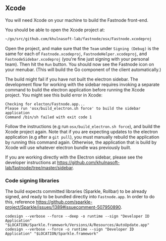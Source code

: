 Xcode
-----
You will need Xcode on your machine to build the Fastnode front-end.

You should be able to open the Xcode project at:

```sh
~/go/src/github.com/khulnasoft-lab/fastnode/osx/Fastnode.xcodeproj
```

Open the project, and make sure that the `Team` under `Signing (Debug)` is the same for each of `Fastnode.xcodeproj`, `FastnodeHelper.xcodeproj`, and `FastnodeSidebar.xcodeproj` (you're fine just signing with your personal team). Then hit the `Run` button. You should now see the Fastnode icon on your menubar. (This will build the Go component of the client automatically.)

The build might fail if you have not built the electron sidebar. The development flow for working with the sidebar requires invoking a separate command to build the electron application before running the Xcode project. You might see this build error in Xcode:

```
Checking for electon/Fastnode.app...
Please run 'osx/build_electron.sh force' to build the sidebar application
Command /bin/sh failed with exit code 1
```

Follow the instructions (e.g run `osx/build_electron.sh force`), and build the Xcode project again. Note that if you are expecting updates to the electron application (e.g after a `git pull`), you must manually rebuild the application by running this command again. Otherwise, the application that is build by Xcode will use whatever electron bundle was previously built.

If you are working directly with the Electron sidebar, please see the developer instructions at https://github.com/khulnasoft-lab/fastnode/tree/master/sidebar.

### Code signing libraries

The build expects committed libraries (Sparkle, Rollbar) to be already signed, and ready to be bundled directly into `Fastnode.app`.
In order to do this, reference https://github.com/sparkle-project/Sparkle/issues/1389#issuecomment-507950890.

```
codesign --verbose --force --deep -o runtime --sign "Developer ID Application" "$LOCATION/Sparkle.framework/Versions/A/Resources/AutoUpdate.app"
codesign --verbose --force -o runtime --sign "Developer ID Application" "$LOCATION/Sparkle.framework"
```
